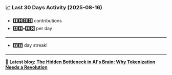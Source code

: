 <!--START_STATS-->
### 📈 Last 30 Days Activity (2025-08-16)  
- **1️⃣2️⃣6️⃣6️⃣** contributions  
- **4️⃣2️⃣•2️⃣0️⃣** per day
---
- **7️⃣7️⃣** day streak!
---
📝 **Latest blog:** [**The Hidden Bottleneck in AI's Brain: Why Tokenization Needs a Revolution**](https://andriak.com/blog/tokenization-revolution)
<!--END_STATS-->
